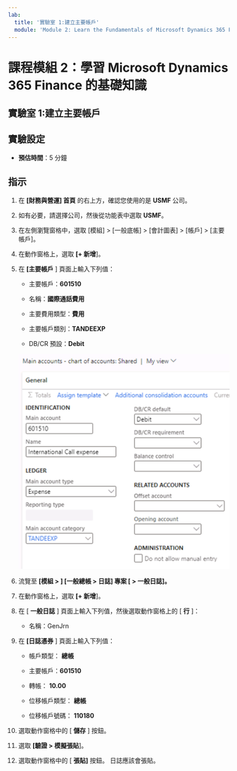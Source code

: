 ```yaml
---
lab:
  title: '實驗室 1:建立主要帳戶'
  module: 'Module 2: Learn the Fundamentals of Microsoft Dynamics 365 Finance'
---
```


# 課程模組 2：學習 Microsoft Dynamics 365 Finance 的基礎知識

## 實驗室 1:建立主要帳戶

## 實驗設定

   - **預估時間**：5 分鐘

## 指示


1.  在 **[財務與營運] 首頁** 的右上方，確認您使用的是 **USMF** 公司。

2.  如有必要，請選擇公司，然後從功能表中選取 **USMF**。

3.  在左側瀏覽窗格中，選取 [模組] > [一般底帳] > [會計圖表] > [帳戶] > [主要帳戶]。

4.  在動作窗格上，選取 **[+ 新增**]。

5.  在 **[主要帳戶** ] 頁面上輸入下列值：

    - 主要帳戶：**601510**

    - 名稱：**國際通話費用**

    - 主要費用類型：**費用**

    - 主要帳戶類別：**TANDEEXP**

    - DB/CR 預設：**Debit**

    ![描繪主要帳戶 - 帳戶圖表的螢幕擷取畫面：需要新增不同值的共用頁面。](./media/lab-create-a-main-account-01.png)

6.  流覽至 **[模組 &gt; ] [一般總帳 &gt; 日誌] 專案 [ &gt; 一般日誌]。**

7.  在動作窗格上，選取 **[+ 新增**]。

8.  在 [ **一般日誌** ] 頁面上輸入下列值，然後選取動作窗格上的 [ **行** ]：

    - 名稱：GenJrn

9.  在 **[日誌憑券** ] 頁面上輸入下列值：

    - 帳戶類型： **總帳**

    - 主要帳戶：**601510**

    - 轉帳： **10.00** 

    - 位移帳戶類型： **總帳**

    - 位移帳戶號碼： **110180** 

10. 選取動作窗格中的 [ **儲存** ] 按鈕。

11. 選取 **[驗證 &gt; 模擬張貼**]。 

12. 選取動作窗格中的 [ **張貼]** 按鈕。 日誌應該會張貼。
